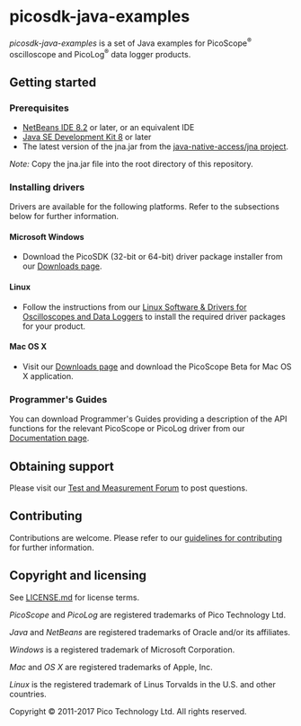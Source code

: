 # picosdk-java-examples

*picosdk-java-examples* is a set of Java examples for PicoScope<sup>®</sup> oscilloscope and PicoLog<sup>®</sup> data logger products.

## Getting started

### Prerequisites

* [NetBeans IDE 8.2](https://netbeans.org/) or later, or an equivalent IDE
* [Java SE Development Kit 8](http://www.oracle.com/technetwork/java/javase/overview/index.html) or later
* The latest version of the jna.jar from the [java-native-access/jna project](https://github.com/java-native-access/jna).

*Note:* Copy the jna.jar file into the root directory of this repository.

### Installing drivers

Drivers are available for the following platforms. Refer to the subsections below for further information.

#### Microsoft Windows

* Download the PicoSDK (32-bit or 64-bit) driver package installer from our [Downloads page](https://www.picotech.com/downloads).

#### Linux

* Follow the instructions from our [Linux Software & Drivers for Oscilloscopes and Data Loggers](https://www.picotech.com/downloads/linux) to install the required driver packages for your product.

#### Mac OS X

* Visit our [Downloads page](https://www.picotech.com/downloads) and download the PicoScope Beta for Mac OS X application.

### Programmer's Guides

You can download Programmer's Guides providing a description of the API functions for the relevant PicoScope or PicoLog driver from our [Documentation page](https://www.picotech.com/library/documentation).

## Obtaining support

Please visit our [Test and Measurement Forum](https://www.picotech.com/support/forum53.html) to post questions. 

## Contributing

Contributions are welcome. Please refer to our [guidelines for contributing](.github/CONTRIBUTING.md) for further information.

## Copyright and licensing

See [LICENSE.md](LICENSE.md) for license terms. 

*PicoScope* and *PicoLog* are registered trademarks of Pico Technology Ltd. 

*Java* and *NetBeans* are registered trademarks of Oracle and/or its affiliates.

*Windows* is a registered trademark of Microsoft Corporation. 

*Mac* and *OS X* are registered trademarks of Apple, Inc. 

*Linux* is the registered trademark of Linus Torvalds in the U.S. and other countries.

Copyright © 2011-2017 Pico Technology Ltd. All rights reserved.

